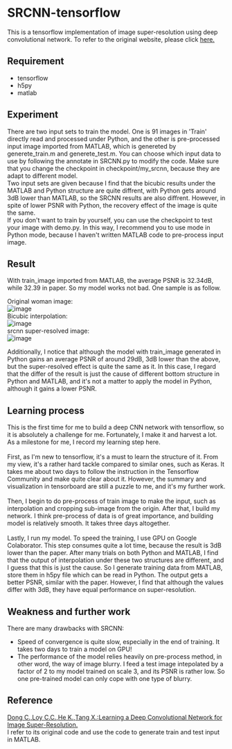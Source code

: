 SRCNN-tensorflow
================
This is a tensorflow implementation of image super-resolution using deep convolutional network.
To refer to the original website, please click [here.](http://mmlab.ie.cuhk.edu.hk/projects/SRCNN.html)

Requirement
-----------
* tensorflow
* h5py
* matlab

Experiment
----------
There are two input sets to train the model. One is 91 images in 'Train' directly read and processed under Python, and the other is pre-processed input image 
imported from MATLAB, which is genereted by generete_train.m and generete_test.m. You can choose which input data to use by following the annotate in SRCNN.py 
to modify the code. Make sure that you change the checkpoint in checkpoint/my_srcnn, because they are adapt to different model. <br>
Two input sets are given because I find that the bicubic results under the MATLAB and Python structure are quite diffrent, with Python gets around 3dB lower 
than MATLAB, so the SRCNN results are also diffrent. However, in spite of lower PSNR with Python, the recovery effect of the image is quite the same. <br>
If you don't want to train by yourself, you can use the checkpoint to test your image with demo.py. In this way, I recommend you to use mode in Python mode, 
because I haven't written MATLAB code to pre-process input image.

Result
------ 
With train_image imported from MATLAB, the average PSNR is 32.34dB, while 32.39 in paper. So my model works not bad. One sample is as follow.

Original woman image: <br> 
![image](https://github.com/SANGHANBO/SRCNN-tensorflow/blob/master/sample/cubic.png) <br>
Bicubic interpolation: <br> 
![image](https://github.com/SANGHANBO/SRCNN-tensorflow/blob/master/sample/cubic.png) <br> 
srcnn super-resolved image: <br> 
![image](https://github.com/SANGHANBO/SRCNN-tensorflow/blob/master/sample/srcnn.png) <br>

Additionally, I notice that although the model with train_image generated in Python gains an average PSNR of around 29dB, 3dB lower than the above, but the 
super-resolved effect is quite the same as it. In this case, I regard that the differ of the result is just the cause of different bottom structure in Python 
and MATLAB, and it's not a matter to apply the model in Python, although it gains a lower PSNR.

Learning process
----------------
This is the first time for me to build a deep CNN network with tensorflow, so it is absolutely a challenge for me. Fortunately, I make it and harvest a lot. 
As a milestone for me, I record my learning step here. <br><br>
First, as I'm new to tensorflow, it's a must to learn the structure of it. From my view, it's a rather hard tackle compared to similar ones, such as Keras.
It takes me about two days to follow the instruction in the Tensorflow Community and make quite clear about it. However, the summary and visualization in 
tensorboard are still a puzzle to me, and it's my further work. <br><br>
Then, I begin to do pre-process of train image to make the input, such as interpolation and cropping sub-image from the origin. After that, I build my network. 
I think pre-process of data is of great importance, and building model is relatively smooth. It takes three days altogether. <br><br>
Lastly, I run my model. To speed the training, I use GPU on Google Colaborator. This step consumes quite a lot time, because the result is 3dB lower than the 
paper. After many trials on both Python and MATLAB, I find that the output of interpolation under these two structures are different, and I guess that this is 
just the cause. So I generate training data from MATLAB, store them in h5py file which can be read in Python. The output gets a better PSNR, similar with the 
paper. However, I find that although the values differ with 3dB, they have equal performance on super-resolution.

Weakness and further work
-------------------------
There are many drawbacks with SRCNN:
* Speed of convergence is quite slow, especially in the end of training. It takes two days to train a model on GPU!
* The performance of the model relies heavily on pre-process method, in other word, the way of image blurry. I feed a test image intepolated by a factor of 2 to 
my model trained on scale 3, and its PSNR is rather low. So one pre-trained model can only cope with one type of blurry.

Reference
---------
[Dong C.,Loy C.C.,He K.,Tang X.:Learning a Deep Convolutional Network for Image Super-Resolution.](http://mmlab.ie.cuhk.edu.hk/projects/SRCNN.html) <br>
I refer to its original code and use the code to generate train and test input in MATLAB.